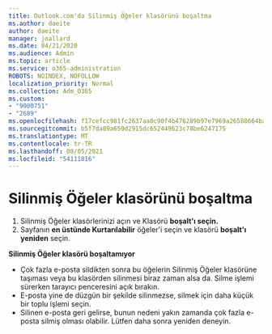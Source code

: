 ```yaml
---
title: Outlook.com'da Silinmiş Öğeler klasörünü boşaltma
ms.author: daeite
author: daeite
manager: joallard
ms.date: 04/21/2020
ms.audience: Admin
ms.topic: article
ms.service: o365-administration
ROBOTS: NOINDEX, NOFOLLOW
localization_priority: Normal
ms.collection: Adm_O365
ms.custom:
- "9000751"
- "2689"
ms.openlocfilehash: f17cefcc981fc2637aa0c90f4b476289b97e7969a26588664baf67485daf5d5b
ms.sourcegitcommit: b5f7da89a650d2915dc652449623c78be6247175
ms.translationtype: MT
ms.contentlocale: tr-TR
ms.lasthandoff: 08/05/2021
ms.locfileid: "54111816"
---
```

# <a name="empty-the-deleted-items-folder"></a>Silinmiş Öğeler klasörünü boşaltma

1. Silinmiş Öğeler klasörlerinizi açın ve Klasörü **boşalt'ı seçin.**
2. Sayfanın **en üstünde Kurtarılabilir** öğeler'i seçin ve klasörü **boşalt'ı yeniden** seçin.

**Silinmiş Öğeler klasörü boşaltamıyor**

- Çok fazla e-posta sildikten sonra bu öğelerin Silinmiş Öğeler klasörüne taşıması veya bu klasörden silinmesi biraz zaman alsa da. Silme işlemi sürerken tarayıcı penceresini açık bırakın.
- E-posta yine de düzgün bir şekilde silinmezse, silmek için daha küçük bir toplu işlemi seçin.
- Silinen e-posta geri gelirse, bunun nedeni yakın zamanda çok fazla e-posta silmiş olması olabilir. Lütfen daha sonra yeniden deneyin.